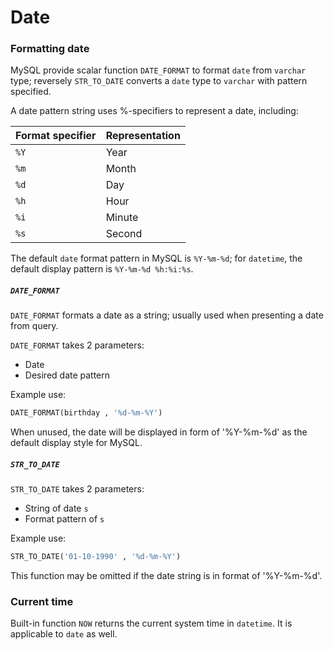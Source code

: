# Date

### Formatting date

MySQL provide scalar function `DATE_FORMAT` to format `date` from `varchar` type;
reversely `STR_TO_DATE` converts a `date` type to `varchar` with pattern specified.

A date pattern string uses %-specifiers to represent a date, including:

| Format specifier | Representation |
| -- | -- |
| `%Y` | Year |
| `%m` | Month |
| `%d` | Day |
| `%h` | Hour |
| `%i` | Minute |
| `%s` | Second |

The default `date` format pattern in MySQL is `%Y-%m-%d`;
for `datetime`, the default display pattern is `%Y-%m-%d %h:%i:%s`.

##### `DATE_FORMAT`

`DATE_FORMAT` formats a date as a string; usually used when presenting a date from query.

`DATE_FORMAT` takes 2 parameters:

*   Date
*   Desired date pattern

Example use:

```sql
DATE_FORMAT(birthday , '%d-%m-%Y')
```

When unused, the date will be displayed in form of '%Y-%m-%d' as the default display style for MySQL.

##### `STR_TO_DATE`

`STR_TO_DATE` takes 2 parameters:

*   String of date `s`
*   Format pattern of `s`

Example use:

```sql
STR_TO_DATE('01-10-1990' , '%d-%m-%Y')
```

This function may be omitted if the date string is in format of '%Y-%m-%d'.

### Current time

Built-in function `NOW` returns the current system time in `datetime`.
It is applicable to `date` as well.
